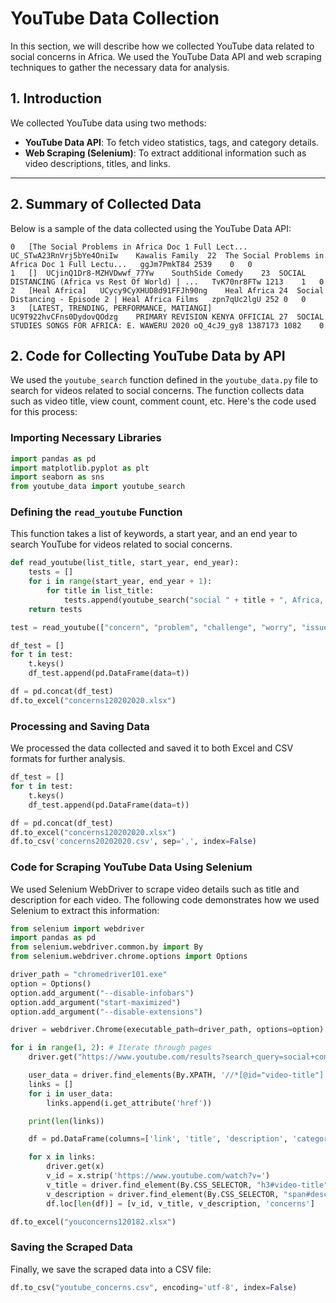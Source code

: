 # **YouTube Data Collection**

In this section, we will describe how we collected YouTube data related to social concerns in Africa. We used the YouTube Data API and web scraping techniques to gather the necessary data for analysis.

## 1. Introduction

We collected YouTube data using two methods: 
- **YouTube Data API**: To fetch video statistics, tags, and category details.
- **Web Scraping (Selenium)**: To extract additional information such as video descriptions, titles, and links.

---

## 2. Summary of Collected Data

Below is a sample of the data collected using the YouTube Data API:

```tags	channelId	channelTitle	categoryId	title	videoId	viewCount	commentCount	favoriteCount
0	[The Social Problems in Africa Doc 1 Full Lect...	UC_STwA23RnVrj5bYe4OniIw	Kawalis Family	22	The Social Problems in Africa Doc 1 Full Lectu...	ggJm7PmkT84	2539	0	0
1	[]	UCjinQ1Dr8-MZHVDwwf_77Yw	SouthSide Comedy	23	SOCIAL DISTANCING (Africa vs Rest Of World) | ...	TvK70nr8FTw	1213	1	0
2	[Heal Africa]	UCycy9CyXHUD8d91FFJh90ng	Heal Africa	24	Social Distancing - Episode 2 | Heal Africa Films	zpn7qUc2lgU	252	0	0
3	[LATEST, TRENDING, PERFORMANCE, MATIANGI]	UC9T922hvCFns0DydovQOdzg	PRIMARY REVISION KENYA OFFICIAL	27	SOCIAL STUDIES SONGS FOR AFRICA: E. WAWERU 2020	oQ_4cJ9_gy8	1387173	1082	0

```


## 2. Code for Collecting YouTube Data by API

We used the `youtube_search` function defined in the `youtube_data.py` file to search for videos related to social concerns. The function collects data such as video title, view count, comment count, etc. Here's the code used for this process:

### Importing Necessary Libraries

```python
import pandas as pd
import matplotlib.pyplot as plt
import seaborn as sns
from youtube_data import youtube_search
```

### Defining the `read_youtube` Function

This function takes a list of keywords, a start year, and an end year to search YouTube for videos related to social concerns.

```python
def read_youtube(list_title, start_year, end_year):
    tests = []
    for i in range(start_year, end_year + 1):
        for title in list_title:
            tests.append(youtube_search("social " + title + ", Africa, " + str(i)))
    return tests

test = read_youtube(["concern", "problem", "challenge", "worry", "issue", "question"], 2020, 2020)

df_test = []
for t in test:
    t.keys()
    df_test.append(pd.DataFrame(data=t))

df = pd.concat(df_test)
df.to_excel("concerns120202020.xlsx")
```

### Processing and Saving Data

We processed the data collected and saved it to both Excel and CSV formats for further analysis.

```python
df_test = []
for t in test:
    t.keys()
    df_test.append(pd.DataFrame(data=t))

df = pd.concat(df_test)
df.to_excel("concerns120202020.xlsx")
df.to_csv('concerns20202020.csv', sep=',', index=False)
```

### Code for Scraping YouTube Data Using Selenium

We used Selenium WebDriver to scrape video details such as title and description for each video. The following code demonstrates how we used Selenium to extract this information:

```python
from selenium import webdriver 
import pandas as pd 
from selenium.webdriver.common.by import By 
from selenium.webdriver.chrome.options import Options

driver_path = "chromedriver101.exe"
option = Options()
option.add_argument("--disable-infobars")
option.add_argument("start-maximized")
option.add_argument("--disable-extensions")

driver = webdriver.Chrome(executable_path=driver_path, options=option)

for i in range(1, 2): # Iterate through pages
    driver.get("https://www.youtube.com/results?search_query=social+concerns%2C+Africa%2C+2018")

    user_data = driver.find_elements(By.XPATH, '//*[@id="video-title"]')
    links = []
    for i in user_data:
        links.append(i.get_attribute('href'))

    print(len(links))

    df = pd.DataFrame(columns=['link', 'title', 'description', 'category'])

    for x in links:
        driver.get(x)
        v_id = x.strip('https://www.youtube.com/watch?v=')
        v_title = driver.find_element(By.CSS_SELECTOR, "h3#video-title").text
        v_description = driver.find_element(By.CSS_SELECTOR, "span#description-text").text
        df.loc[len(df)] = [v_id, v_title, v_description, 'concerns']

df.to_excel("youconcerns120182.xlsx")
```

### Saving the Scraped Data

Finally, we save the scraped data into a CSV file:

```python
df.to_csv("youtube_concerns.csv", encoding='utf-8', index=False)
```
